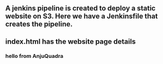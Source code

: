 ## A jenkins pipeline is created to deploy a static website on S3. Here we have a Jenkinsfile that creates the pipeline. 
## index.html has the website page details
### hello from AnjuQuadra

